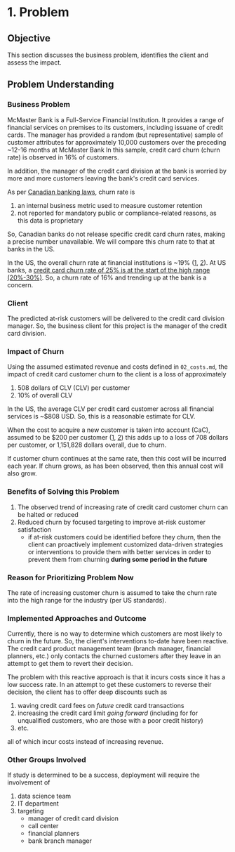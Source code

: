 # 1. Problem

## Objective

This section discusses the business problem, identifies the client and assess the impact.

## Problem Understanding

### Business Problem

McMaster Bank is a Full-Service Financial Institution. It provides a range of financial services on premises to its customers, including issuane of credit cards. The manager has provided a random (but representative) sample of customer attributes for approximately 10,000 customers over the preceding ~12-16 months at McMaster Bank In this sample, credit card churn (churn rate) is observed in 16% of customers.

In addition, the manager of the credit card division at the bank is worried by more and more customers leaving the bank's credit card services.

As per [Canadian banking laws](https://www.globallegalinsights.com/practice-areas/banking-and-finance-laws-and-regulations/canada), churn rate is

1. an internal business metric used to measure customer retention
2. not reported for mandatory public or compliance-related reasons, as this data is proprietary

So, Canadian banks do not release specific credit card churn rates, making a precise number unavailable. We will compare this churn rate to that at banks in the US.

In the US, the overall churn rate at financial institutions is ~19% ([1](https://customergauge.com/blog/average-churn-rate-by-industry), [2](https://thefinancialbrand.com/news/bank-onboarding/the-churn-challenge-four-big-ideas-for-banks-and-credit-unions-looking-to-drive-down-attrition-182528)). At US banks, a [credit card churn rate of 25% is at the start of the high range (20%-30%)](https://uxpressia.com/blog/how-to-approach-customer-churn-measurement-in-banking). So, a churn rate of 16% and trending up at the bank is a concern.

### Client

The predicted at-risk customers will be delivered to the credit card division manager. So, the business client for this project is the manager of the credit card division.

### Impact of Churn

Using the assumed estimated revenue and costs defined in `02_costs.md`, the impact of credit card customer churn to the client is a loss of approximately

1. 508 dollars of CLV (CLV) per customer
2. 10% of overall CLV

In the US, the average CLV per credit card customer across all financial services is ~$808 USD. So, this is a reasonable estimate for CLV.

When the cost to acquire a new customer is taken into account (CaC), assumed to be $200 per customer ([1](https://www.reviewtrackers.com/blog/bank-customer-retention), [2](https://firstpagesage.com/seo-blog/average-customer-acquisition-cost-cac-in-banking/)) this adds up to a loss of 708 dollars per customer, or 1,151,828 dollars overall, due to churn.

If customer churn continues at the same rate, then this cost will be incurred each year. If churn grows, as has been observed, then this annual cost will also grow.

### Benefits of Solving this Problem

1. The observed trend of increasing rate of credit card customer churn can be halted or reduced
2. Reduced churn by focused targeting to improve at-risk customer satisfaction
   - if at-risk customers could be identified before they churn, then the client can proactively implement customized data-driven strategies or interventions to provide them with better services in order to prevent them from churning **during some period in the future**

### Reason for Prioritizing Problem Now

The rate of increasing customer churn is assumed to take the churn rate into the high range for the industry (per US standards).

### Implemented Approaches and Outcome

Currently, there is no way to determine which customers are most likely to churn in the future. So, the client's interventions to-date have been reactive. The credit card product management team (branch manager, financial planners, etc.) only contacts the churned customers after they leave in an attempt to get them to revert their decision.

The problem with this reactive approach is that it incurs costs since it has a low success rate. In an attempt to get these customers to reverse their decision, the client has to offer deep discounts such as

1. waving credit card fees on *future* credit card transactions
2. increasing the credit card limit *going forward* (including for for unqualified customers, who are those with a poor credit history)
3. etc.

all of which incur costs instead of increasing revenue.

### Other Groups Involved

If study is determined to be a success, deployment will require the involvement of

1. data science team
2. IT department
3. targeting
   - manager of credit card division
   - call center
   - financial planners
   - bank branch manager
